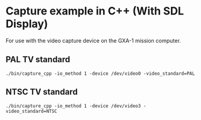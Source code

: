 # Capture example in C++ (With SDL Display)

For use with the video capture device on the GXA-1 mission computer.

## PAL TV standard

```
./bin/capture_cpp -io_method 1 -device /dev/video0 -video_standard=PAL
```

## NTSC TV standard

```
./bin/capture_cpp -io_method 1 -device /dev/video3 -video_standard=NTSC
```

